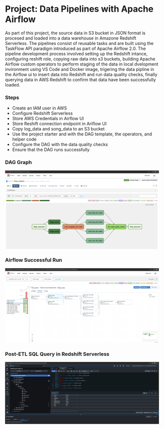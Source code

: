 # Project: Data Pipelines with Apache Airflow

As part of this project, the source data in S3 bucket in JSON format is procesed and loaded into a data warehouse in Amazone Redshift Serverless. The pipelines consist of reusable tasks and are built using
the TaskFlow API paradigm introduced as part of Apache Airflow 2.0.  The pipeline development process involved setting up the Redshift intance, configuring reshift role, copying raw data into s3 buckets, building Apache Airflow custom operators to perform staging of the data in local dvelopment invironment using VS Code and Docker image, trigering the data pipline in the Airflow ui to insert data into Redshift and run data quality checks, finally querying data in AWS Redshift to confirm that data have been successfully loaded.

### Steps

  - Create an IAM user in AWS
  - Configure Redshift Serverless
  - Store AWS Credentials in Airflow UI
  - Store Reshift connection endpoint in Ariflow UI
  - Copy log_data and song_data to an S3 bucket
  - Use the project starter and with the DAG template, the operators, and helper code
  - Configure the DAG with the data quality checks
  - Ensure that the DAG runs successfully

### DAG Graph
![DAG Graph](images/DAG_graph.png "This is an image of final project DAG graph")

### Airflow Successful Run
![Successful Run of DAG](images/Airflow_successful_run.png "This is an image of successful run of final projct DAG process")

### Post-ETL SQL Query in Redshift Serverless
![Redshift Query](images/Redshift_Serverless_post_ETL_query.png "This is and image of SQL query in Redshift")
